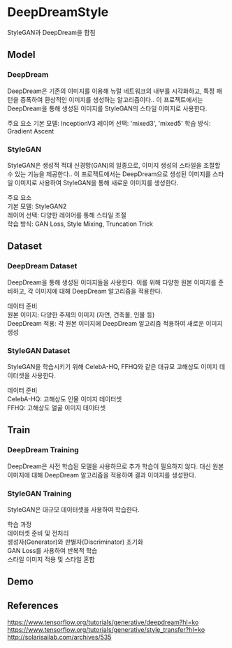 # DeepDreamStyle
StyleGAN과 DeepDream을 합침


## Model
### DeepDream
DeepDream은 기존의 이미지를 이용해 뉴럴 네트워크의 내부를 시각화하고, 특정 패턴을 증폭하여 환상적인 이미지를 생성하는 알고리즘이다.. 이 프로젝트에서는 DeepDream을 통해 생성된 이미지를 StyleGAN의 스타일 이미지로 사용한다.

주요 요소
기본 모델: InceptionV3
레이어 선택: 'mixed3', 'mixed5'
학습 방식: Gradient Ascent

### StyleGAN
StyleGAN은 생성적 적대 신경망(GAN)의 일종으로, 이미지 생성의 스타일을 조절할 수 있는 기능을 제공한다.. 이 프로젝트에서는 DeepDream으로 생성된 이미지를 스타일 이미지로 사용하여 StyleGAN을 통해 새로운 이미지를 생성한다.  

주요 요소  
기본 모델: StyleGAN2  
레이어 선택: 다양한 레이어를 통해 스타일 조절  
학습 방식: GAN Loss, Style Mixing, Truncation Trick  

## Dataset
### DeepDream Dataset
DeepDream을 통해 생성된 이미지들을 사용한다. 이를 위해 다양한 원본 이미지를 준비하고, 각 이미지에 대해 DeepDream 알고리즘을 적용한다.  

데이터 준비  
원본 이미지: 다양한 주제의 이미지 (자연, 건축물, 인물 등)  
DeepDream 적용: 각 원본 이미지에 DeepDream 알고리즘 적용하여 새로운 이미지 생성  

### StyleGAN Dataset  
StyleGAN을 학습시키기 위해 CelebA-HQ, FFHQ와 같은 대규모 고해상도 이미지 데이터셋을 사용한다.  

데이터 준비  
CelebA-HQ: 고해상도 인물 이미지 데이터셋  
FFHQ: 고해상도 얼굴 이미지 데이터셋  

## Train
### DeepDream Training
DeepDream은 사전 학습된 모델을 사용하므로 추가 학습이 필요하지 않다. 대신 원본 이미지에 대해 DeepDream 알고리즘을 적용하여 결과 이미지를 생성한다.

### StyleGAN Training
StyleGAN은 대규모 데이터셋을 사용하여 학습한다.

학습 과정  
데이터셋 준비 및 전처리  
생성자(Generator)와 판별자(Discriminator) 초기화  
GAN Loss를 사용하여 반복적 학습  
스타일 이미지 적용 및 스타일 혼합  

## Demo



## References
https://www.tensorflow.org/tutorials/generative/deepdream?hl=ko  
https://www.tensorflow.org/tutorials/generative/style_transfer?hl=ko  
http://solarisailab.com/archives/535  


